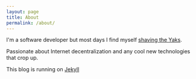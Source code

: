 ```yaml
---
layout: page
title: About
permalink: /about/
---
```


I'm a software developer but most days I find myself [shaving the Yaks](https://www.techopedia.com/definition/15511/yak-shaving). 

Passionate about Internet decentralization and any cool new technologies that crop up.

This blog is running on [Jekyll](https://jekyllrb.com/)

